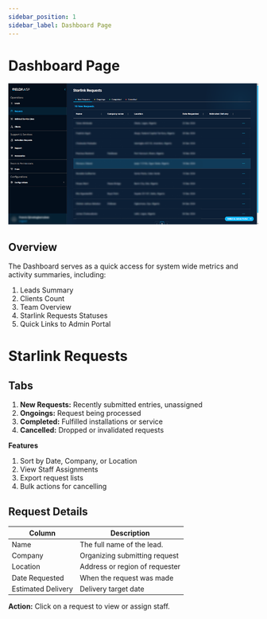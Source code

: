```yaml
---
sidebar_position: 1
sidebar_label: Dashboard Page
---
```


# Dashboard Page
![Dashboard](./images/dashboard.png)
## Overview

The Dashboard serves as a quick access for system wide metrics and activity summaries, including: 
1. Leads Summary
2. Clients Count
3. Team Overview
4. Starlink Requests Statuses
5. Quick Links to Admin Portal

# Starlink Requests

## Tabs


1. **New Requests:** Recently submitted entries, unassigned
2. **Ongoings:** Request being processed
3. **Completed:** Fulfilled installations or service
4. **Cancelled:** Dropped or invalidated requests

**Features**
1. Sort by Date, Company, or Location
2. View Staff Assignments
3. Export request lists
4. Bulk actions for cancelling

## Request Details

| Column               | Description                          |
|----------------------|--------------------------------------|
|  Name                | The full name of the lead.           | 
| Company              | Organizing submitting request        |
| Location             | Address or region of requester       |
| Date Requested       | When the request was made            |
| Estimated Delivery   | Delivery target date                 |


 **Action:** Click on a request to view or assign staff.